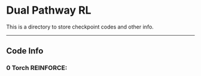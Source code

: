 # Dual Pathway RL 
This is a directory to store checkpoint codes and other info.

---
## Code Info
### 0 Torch REINFORCE: 

